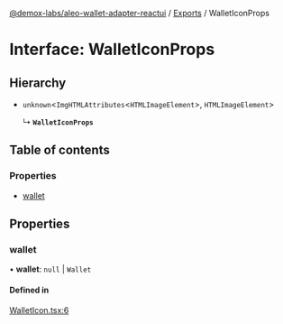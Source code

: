 [@demox-labs/aleo-wallet-adapter-reactui](../README.md) / [Exports](../modules.md) / WalletIconProps

# Interface: WalletIconProps

## Hierarchy

- `unknown`<`ImgHTMLAttributes`<`HTMLImageElement`\>, `HTMLImageElement`\>

  ↳ **`WalletIconProps`**

## Table of contents

### Properties

- [wallet](WalletIconProps.md#wallet)

## Properties

### wallet

• **wallet**: ``null`` \| `Wallet`

#### Defined in

[WalletIcon.tsx:6](https://github.com/demox-labs/leo-wallet-adapter/blob/fa4da03/packages/ui/src/WalletIcon.tsx#L6)
